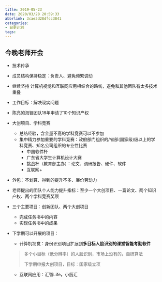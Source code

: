 ```yaml
---
title: 2019-05-23
date: 2020/03/28 20:59:33
abbrlink: 3cae3d28dfcc3841
categories:
- 日更计划
tags:
---
```

## 今晚老师开会

- 技术传承

- 成员结构保持稳定：负责人、避免频繁调动

- 继续坚持 计算机视觉和互联网应用相结合的路线，避免和其他团队有太多技术重叠

- 工作目标：解决现实问题

- 陈亮的海智团队18年申请了10个知识产权

- 大创项目、学科竞赛

  - 总结经验，含金量不高的学科竞赛可以不参加
  - 集中精力参加重要的学科竞赛：政府部门组织的/省部(国家级)级以上的学科竞赛、知名公司组织的专业性比赛
    - 中国软件杯
    - 广东省大学生计算机设计大赛
    - 挑战杯（教育部主办）：论文、调研报告、硬件、软件
    - 互联网+

- 外包：不划算、得到的提升不多、廉价劳动力

- 老师提出的团队个人能力提升指标：至少一个大创项目、一篇论文、两个知识产权、两个学科竞赛奖项

- 三个主要项目：创新团队、两个大创项目

  - 完成任务书中的内容
  - 实现任务书中的成果

- 下学期可以开展的项目：

  - 计算机视觉：身份识别项目扩展到**多目标人脸识别的课堂智能考勤软件**

  > 多个小目标（低分辨率）的人脸识别，市场上没有的，自研算法
  >
  > 下学期申报大创项目，目标：国家级立项

  - 互联网应用：汇智Life，小厨汇
